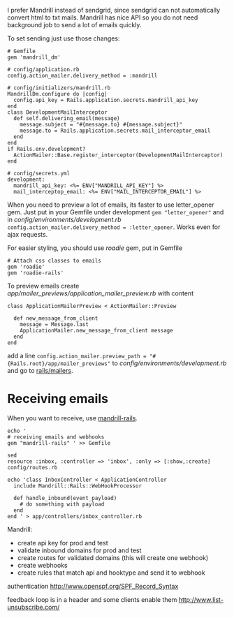 I prefer Mandrill instead of sendgrid, since sendgrid can not automatically convert html to txt mails. Mandrill has nice API so you do not need background job to send a lot of emails quickly.

To set sending just use those changes:

~~~
# Gemfile
gem 'mandrill_dm'

# config/application.rb
config.action_mailer.delivery_method = :mandrill

# config/initializers/mandrill.rb
MandrillDm.configure do |config|
  config.api_key = Rails.application.secrets.mandrill_api_key
end
class DevelopmentMailInterceptor
  def self.delivering_email(message)
    message.subject = "#{message.to} #{message.subject}"
    message.to = Rails.application.secrets.mail_interceptor_email
  end
end
if Rails.env.development?
  ActionMailer::Base.register_interceptor(DevelopmentMailInterceptor)
end

# config/secrets.yml
development:
  mandrill_api_key: <%= ENV["MANDRILL_API_KEY"] %>
  mail_interceptop_email: <%= ENV["MAIL_INTERCEPTOR_EMAIL"] %>
~~~

When you need to preview a lot of emails, its faster to use letter_opener gem. Just put in your Gemfile under development `gem "letter_opener"` and in *config/environments/development.rb* `config.action_mailer.delivery_method = :letter_opener`. Works even for ajax requests.

For easier styling, you should use *roadie* gem, put in Gemfile

~~~
# Attach css classes to emails
gem 'roadie'
gem 'roadie-rails'
~~~

To preview emails create *app/mailer_previews/application_mailer_preview.rb* with content

~~~
class ApplicationMailerPreview < ActionMailer::Preview
 
  def new_message_from_client
    message = Message.last
    ApplicationMailer.new_message_from_client message
  end
end

~~~
add a line `config.action_mailer.preview_path = "#{Rails.root}/app/mailer_previews"` to *config/environments/development.rb* and go to [rails/mailers](http://localhost:3000/rails/mailers).


# Receiving emails

When you want to receive, use [mandrill-rails](https://github.com/evendis/mandrill-rails).

~~~
echo '
# receiving emails and webhooks
gem "mandrill-rails" ' >> Gemfile

sed 
resource :inbox, :controller => 'inbox', :only => [:show,:create]
config/routes.rb

echo 'class InboxController < ApplicationController
  include Mandrill::Rails::WebHookProcessor

  def handle_inbound(event_payload)
    # do something with payload
  end
end ' > app/controllers/inbox_controller.rb
~~~

Mandrill:

* create api key for prod and test
* validate inbound domains for prod and test
* create routes for validated domains (this will create one webhook)
* create webhooks 
* create rules that match api and hooktype and send it to webhook

authentication
http://www.openspf.org/SPF_Record_Syntax


feedback loop is in a header and some clients enable them http://www.list-unsubscribe.com/

